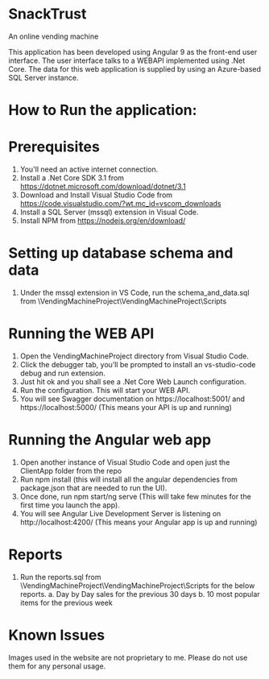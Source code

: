 # SnackTrust

An online vending machine

This application has been developed using Angular 9 as the front-end user interface. The user interface talks to a WEBAPI implemented using .Net Core. The data for this web application is supplied by using an Azure-based SQL Server instance.

# How to Run the application:

# Prerequisites

1. You'll need an active internet connection.
2. Install a .Net Core SDK 3.1 from https://dotnet.microsoft.com/download/dotnet/3.1
3. Download and Install Visual Studio Code from https://code.visualstudio.com/?wt.mc_id=vscom_downloads
4. Install a SQL Server (mssql) extension in Visual Code.
5. Install NPM from https://nodejs.org/en/download/

# Setting up database schema and data

1. Under the mssql extension in VS Code, run the schema_and_data.sql from \VendingMachineProject\VendingMachineProject\Scripts

# Running the WEB API

1. Open the VendingMachineProject directory from Visual Studio Code.
2. Click the debugger tab, you’ll be prompted to install an vs-studio-code debug and run extension.
3. Just hit ok and you shall see a .Net Core Web Launch configuration.
4. Run the configuration. This will start your WEB API.
5. You will see Swagger documentation on https://localhost:5001/ and https://localhost:5000/ (This means your API is up and running)

# Running the Angular web app

1. Open another instance of Visual Studio Code and open just the ClientApp folder from the repo
2. Run npm install (this will install all the angular dependencies from package.json that are needed to run the UI).
3. Once done, run npm start/ng serve (This will take few minutes for the first time you launch the app).
4. You will see Angular Live Development Server is listening on http://localhost:4200/ (This means your Angular app is up and running)

# Reports

1. Run the reports.sql from \VendingMachineProject\VendingMachineProject\Scripts for the below reports.
   a. Day by Day sales for the previous 30 days
   b. 10 most popular items for the previous week

# Known Issues

Images used in the website are not proprietary to me. Please do not use them for any personal usage.
